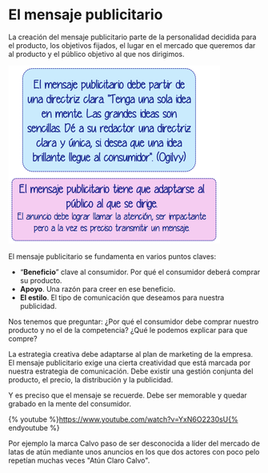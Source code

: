 # El mensaje publicitario

La creación del mensaje publicitario parte de la personalidad decidida para el producto, los objetivos fijados, el lugar en el mercado que queremos dar al producto y el público objetivo al que nos dirigimos.


![frases](img/2frasesb.png "frases")


El mensaje publicitario se fundamenta en varios puntos claves:

*   “**Beneficio**” clave al consumidor. Por qué el consumidor deberá comprar su producto.
*   **Apoyo**. Una razón para creer en ese beneficio.
*   **El estilo**. El tipo de comunicación que deseamos para nuestra publicidad. 

Nos tenemos que preguntar: ¿Por qué el consumidor debe comprar nuestro producto y no el de la competencia? ¿Qué le podemos explicar para que compre?

La estrategia creativa debe adaptarse al plan de marketing de la empresa. El mensaje publicitario exige una cierta creatividad que está marcada por nuestra estrategia de comunicación. Debe existir una gestión conjunta del producto, el precio, la distribución y la publicidad. 

Y es preciso que el mensaje se recuerde. Debe ser memorable y quedar grabado en la mente del consumidor. 

{% youtube %}https://www.youtube.com/watch?v=YxN6O2230sU{% endyoutube %}

Por ejemplo la marca Calvo paso de ser desconocida a líder del mercado de latas de atún mediante unos anuncios en los que dos actores con poco pelo repetían muchas veces "Atún Claro Calvo".